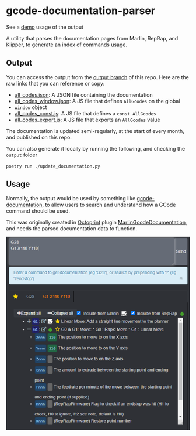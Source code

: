 gcode-documentation-parser
==

See a [demo] usage of the output

A utility that parses the documentation pages from Marlin, RepRap, and Klipper,
to generate an index of commands usage.

Output
--

You can access the output from the [output branch] of this repo. Here are the 
raw links that you can reference or copy:

* [all_codes.json]: A JSON file containing the documentation
* [all_codes_window.json]: A JS file that defines `AllGcodes` on the global 
* `window` object
* [all_codes_const.js]: A JS file that defines a `const AllGcodes`
* [all_codes_export.js]: A JS file that exports an `AllGcodes` value

The documentation is updated semi-regularly, at the start of every month, and
published on this repo.

You can also generate it locally by running the following, and checking the 
`output` folder

```shell
poetry run ./update_documentation.py
```

Usage
--

Normally, the output would be used by something like [gcode-documentation], to
allow users to search and understand how a GCode command should be used.

This was originally created in [Octoprint] plugin [MarlinGcodeDocumentation],
and needs the parsed documentation data to function.

[demo]:https://costas-basdekis.github.io/gcode-documentation
[output branch]:https://github.com/costas-basdekis/gcode-documentation-parser/tree/output
[all_codes.json]:https://raw.githubusercontent.com/costas-basdekis/gcode-documentation-parser/output/output/all_codes.json
[all_codes_window.json]:https://raw.githubusercontent.com/costas-basdekis/gcode-documentation-parser/output/output/all_codes_window.json
[all_codes_const.js]:https://raw.githubusercontent.com/costas-basdekis/gcode-documentation-parser/output/output/all_codes_const.js
[all_codes_export.js]:https://raw.githubusercontent.com/costas-basdekis/gcode-documentation-parser/output/output/all_codes_export.js
[gcode-documentation]:https://github.com/costas-basdekis/gcode-documentation
[Octoprint]:https://octoprint.org/
[MarlinGcodeDocumentation]:https://plugins.octoprint.org/plugins/marlingcodedocumentation/

![](docs/marlin-gcode-documentation.png)

